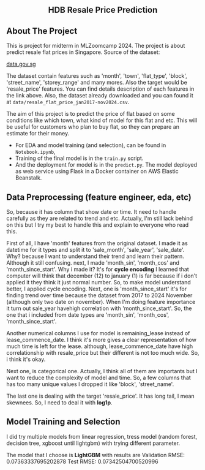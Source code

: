 <h2 align="center">HDB Resale Price Prediction</h2>

<!-- ABOUT THE PROJECT -->

## About The Project

This is project for midterm in MLZoomcamp 2024. The project is about predict resale flat prices in Singapore. Source of the dataset:

[data.gov.sg](https://beta.data.gov.sg/datasets/d_8b84c4ee58e3cfc0ece0d773c8ca6abc/view)

The dataset contain features such as 'month', 'town', 'flat_type', 'block', 'street_name', 'storey_range' and many mores. Also the target would be 'resale_price' features. You can find details description of each features in the link above. Also, the dataset already downloaded and you can found it at `data/resale_flat_price_jan2017-nov2024.csv`.

The aim of this project is to predict the price of flat based on some conditions like which town, what kind of model for this flat and etc. This will be useful for customers who plan to buy flat, so they can prepare an estimate for their money.

- For EDA and model training (and selection), can be found in `Notebook.ipynb`,
- Training of the final model is in the `train.py` script.
- And the deployment for model is in the `predict.py`. The model deployed as web service using Flask in a Docker container on AWS Elastic Beanstalk.

## Data Preprocessing (feature engineer, eda, etc)

So, because it has column that show date or time. It need to handle carefully as they are related to trend and etc. Actually, I'm still lack behind on this but I try my best to handle this and explain to everyone who read this.

First of all, I have 'month' features from the original dataset. I made it as datetime for it types and split it to 'sale_month', 'sale_year', 'sale_date'. Why? because I want to understand their trend and learn their pattern. Although it still confusing. next, I made 'month_sin', 'month_cos' and 'month_since_start'. Why i made it? It's for **cycle encoding** I learned that computer will think that december (12) to january (1) is far because if i don't applied it they think it just normal number. So, to make model understand better, I applied cycle encoding. Next, one is 'month_since_start' it's for finding trend over time because the dataset from 2017 to 2024 November (although only two date on november). When I'm doing feature importance it turn out sale_year havehigh correlation with 'month_since_start'. So, the one that i included from date types are 'month_sin', 'month_cos', 'month_since_start'.

Another numerical columns I use for model is remaining_lease instead of lease_commence_date. I think it's more gives a clear representation of how much time is left for the lease. although, lease_commence_date have high correlationship with resale_price but their different is not too much wide. So, i think it's okay.

Next one, is categorical one. Actually, I think all of them are importants but I want to reduce the complexity of model and time. So, a few columns that has too many unique values I dropped it like 'block', 'street_name'.

The last one is dealing with the target 'resale_price'. It has long tail, I mean skewnees. So, I need to deal it with **log1p**.

## Model Training and Selection

I did try multiple models from linear regression, tress model (random forest, decision tree, xgboost until lightgbm) with trying different parameter.

The model that I choose is **LightGBM** with results are Validation RMSE: 0.07363337695202878
Test RMSE: 0.07342504700520996

